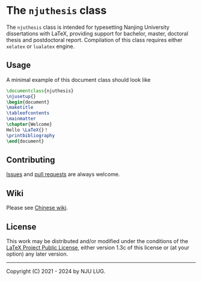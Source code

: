 The `njuthesis` class
=====================

The `njuthesis` class is intended for typesetting Nanjing University
dissertations with LaTeX, providing support for bachelor, master,
doctoral thesis and postdoctoral report. Compilation of this class
requires either `xelatex` or `lualatex` engine.

Usage
-----

A minimal example of this document class should look like

```LaTeX
\documentclass{njuthesis}
\njusetup{}
\begin{document}
\maketitle
\tableofcontents
\mainmatter
\chapter{Welcome}
Hello \LaTeX{}！
\printbibliography
\end{document}
```

Contributing
------------

[Issues](https://github.com/nju-lug/NJUThesis/issues) and
[pull requests](https://github.com/nju-lug/NJUThesis/pulls)
are always welcome.

Wiki
----

Please see [Chinese wiki](https://github.com/nju-lug/NJUThesis/wiki).

License
-------

This work may be distributed and/or modified under the conditions of
the [LaTeX Project Public License](http://www.latex-project.org/lppl.txt),
either version 1.3c of this license or (at your option) any later
version.

-----

Copyright (C) 2021 - 2024 by NJU LUG.
